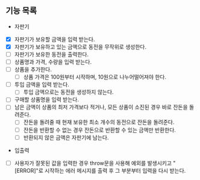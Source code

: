 ## 기능 목록

- 자판기
- [x] 자판기가 보유할 금액을 입력 받는다.
- [x] 자판기가 보유하고 있는 금액으로 동전을 무작위로 생성한다.
- [ ] 자판기가 보유한 동전을 출력한다.
- [ ] 상품명과 가격, 수량을 입력 받는다.
- [ ] 상품을 추가한다.
  - [ ] 상품 가격은 100원부터 시작하며, 10원으로 나누어떨어져야 한다.
- [ ] 투입 금액을 입력 받는다.
  - [ ] 투입 금액으로는 동전을 생성하지 않는다.
- [ ] 구매할 상품명을 입력 받는다.
- [ ] 남은 금액이 상품의 최저 가격보다 적거나, 모든 상품이 소진된 경우 바로 잔돈을 돌려준다.
  - [ ] 잔돈을 돌려줄 때 현재 보유한 최소 개수의 동전으로 잔돈을 돌려준다.
  - [ ] 잔돈을 반환할 수 없는 경우 잔돈으로 반환할 수 있는 금액만 반환한다.
  - [ ] 반환되지 않은 금액은 자판기에 남는다.
- 입출력
- [ ] 사용자가 잘못된 값을 입력한 경우 throw문을 사용해 예외를 발생시키고 "[ERROR]"로 시작하는 에러 메시지를 출력 후 그 부분부터 입력을 다시 받는다.
